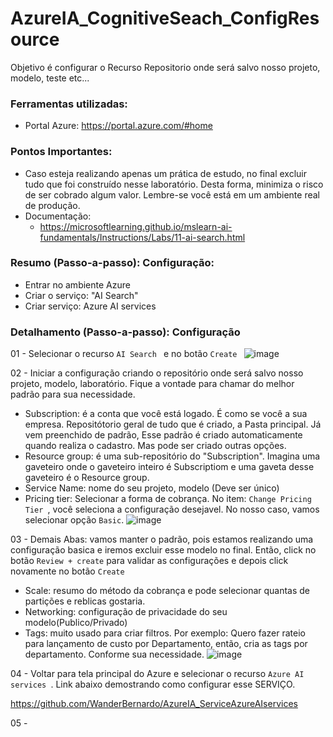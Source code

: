 # AzureIA_CognitiveSeach_ConfigResource
Objetivo é configurar o Recurso Repositorio onde será salvo nosso projeto, modelo, teste etc...


### Ferramentas utilizadas:

- Portal Azure: https://portal.azure.com/#home

### Pontos Importantes:

- Caso esteja realizando apenas um prática de estudo, no final excluir tudo que foi construído nesse laboratório. Desta forma, minimiza o risco de ser cobrado algum valor. Lembre-se você está em um ambiente real de produção.
- Documentação:
    + https://microsoftlearning.github.io/mslearn-ai-fundamentals/Instructions/Labs/11-ai-search.html

### Resumo (Passo-a-passo): Configuração:

- Entrar no ambiente Azure
- Criar o serviço: "AI Search"
- Criar serviço: Azure AI services


### Detalhamento (Passo-a-passo): Configuração

01 - Selecionar o recurso ``` AI Search  ``` e no botão ``` Create  ``` 
![image](https://github.com/user-attachments/assets/2549278d-5252-4a0b-8581-f1d2d88746bd)

02 - Iniciar a configuração criando o repositório onde será salvo nosso projeto, modelo, laboratório. Fique a vontade para chamar do melhor padrão para sua necessidade.
   * Subscription: é a conta que você está logado. É como se você a sua empresa. Repositótorio geral de tudo que é criado, a Pasta principal. Já vem preenchido de padrão, Esse padrão é criado automaticamente quando realiza o cadastro. Mas pode ser criado outras opções.
   * Resource group: é uma sub-repositório do "Subscription".
Imagina uma gaveteiro onde o gaveteiro inteiro é Subscriptiom e uma gaveta desse gaveteiro é o Resource group.
   * Service Name: nome do seu projeto, modelo (Deve ser único)
   * Pricing tier: Selecionar a forma de cobrança. No item:  ``` Change Pricing Tier  ```, você seleciona a configuração desejavel. No nosso caso, vamos selecionar opção ``` Basic ```. 
![image](https://github.com/user-attachments/assets/bc2112c3-efb0-4cdf-ba8d-333e39c17feb)

03 - Demais Abas: vamos manter o padrão, pois estamos realizando uma configuração basica e iremos excluir esse modelo no final. Então, click no botão ``` Review + create ``` para validar as configurações e depois click novamente no botão ``` Create ``` 
   * Scale: resumo do método da cobrança e pode selecionar quantas de partições e reblicas gostaria.
   * Networking: configuração de privacidade do seu modelo(Publico/Privado)
   * Tags: muito usado para criar filtros. Por exemplo: Quero fazer rateio para lançamento de custo por Departamento, então, cria as tags por departamento. Conforme sua necessidade.
![image](https://github.com/user-attachments/assets/378fe24e-6509-4a50-bd82-daf94c239c3b)

04 - Voltar para tela principal do Azure e selecionar o recurso ``` Azure AI services  ```. Link abaixo demostrando como configurar esse SERVIÇO.

https://github.com/WanderBernardo/AzureIA_ServiceAzureAIservices

05 - 
